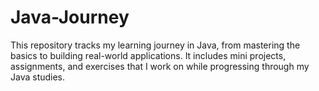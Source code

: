 # Java-Journey
This repository tracks my learning journey in Java, from mastering the basics to building real-world applications. It includes mini projects, assignments, and exercises that I work on while progressing through my Java studies.

